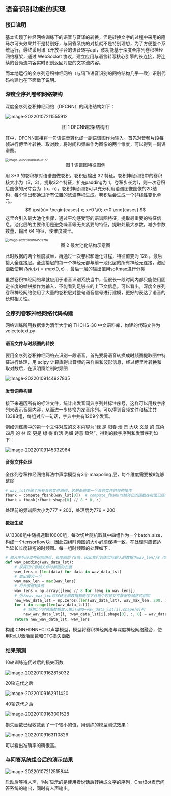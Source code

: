 ## 语音识别功能的实现

### 接口说明

基本实现了神经网络训练下的语音与音译的转换，但是转换文字的过程中采用的隐马尔可夫效果并不是特别好，与问答系统的对接就不是特别理想，为了方便整个系统运行，最终采用讯飞开放平台的语音转写api，该功能基于深度全序列卷积神经网络框架，通过 WebSocket 协议，建立应用与语言转写核心引擎的长连接，将连续的音频流内容实时识别返回对应的文字流内容。

而本地运行的全序列卷积神经网络（与讯飞语音识别的网络结构几乎一致）识别代码构建也在下面做了说明。

### 深度全序列卷积网络架构

深度全序列卷积神经网络（DFCNN）的网络结构如下：

![image-20220107211555912](语音识别文档.assets/image-20220107211555912.png)

<center>图 1  DFCNN框架结构图</center>

其中，DFCNN直接将一句语语音转化成一副语谱图作为输入。首先对音频片段每帧进行傅里叶转换、取对数，将时间和频率作为图像的两个维度，可以得到一副语谱图。

<img src="语音识别文档.assets/image-20220108103508177.png" alt="image-20220108103508177" style="zoom:67%;" />

<center>图 1  语谱图特征图例</center>

用 3*3 的卷积核对语谱图做卷积。卷积层输出 32 特征。卷积神经网络中的卷积核大小为（3，3），提取32个特征，扩充padding为 1，卷积步长为1，则一次卷积后图像的尺寸变为（n，n）。卷积神经网络可以充分利用语谱图像图像的2D结构，每个输出都通过所有位置的滤波卷积生成。卷积后会生成一个非线性变化单元。
$$
\psi(x)=
\begin{cases}
x; x≥0
\\0; x≤0
\end{cases}
$$
这里会引入最大池化步骤，通过平均感受野的语谱图特征，提取最重要的特征信息。池化层的主要作用是避免噪音等无关紧要的特征，提取处最大参数，减少参数数量，输出 64 特征，使维度减半。

<img src="语音识别文档.assets/image-20220108104502716.png" alt="image-20220108104502716" style="zoom:67%;" />

<center>图 2  最大池化结构示意图</center>

此时数据的两个维度减半，再通过一次卷积和池化过程，特征值变为 128 。最后接入全连接层。全连接层的每一个神经元都与前一池化层的所有神经元连接，激励函数使用 $Relu(x) = max(0,x)$ ，最后一层的输出值用softmax进行分类

虽然卷积神经网络早就应用于语音识别系统当中，但很长一段时间内都只能使用固定长度的帧拼接作为输入，不能看到足够长的上下文信息。可以看出，深度全序列卷积神经网络使用了大量的卷积层对整句语音信号进行建模，更好的表达了语音的长时相关性。

### 全序列卷积神经网络代码构建

网络训练所用数据集为清华大学的 THCHS-30 中文语料库，构建的代码文件为voicetotext.py

#### 语音文件与时频图的转换

要用全序列卷积神经网络去识别一段语音，首先要将语音转换成时频图提取图中特征进行处理，用 scipy 计算库得出音频的采样率和波形信息，经过傅里叶转换和取对数后，在汉明窗绘制时频图

![image-20220109144927835](语音识别文档.assets/image-20220109144927835.png)

#### 发音词典构建

接下来遍历所有的标注文件，统计出发音词典序列并标注序号，这样可以用数字序列来表示音频内容，从而进一步转换为发音序列。可以得到音频文件和标注共13388组，每组对应一句话，字典中共有1209个发音。

例如训练集中的第一个文件对应的文本内容为“绿 是 阳春 烟 景 大块 文章 的 底色 四月 的 林 峦 更是 绿 得 鲜活 秀媚 诗意 盎然”，得到的数字序列和发音序列如下：

<img src="语音识别文档.assets/image-20220109145332964.png" alt="image-20220109145332964"  />

#### 音频文件处理

全序列卷积神经网络算法中声学模型有3个 maxpoling 层，每个维度需要被8能够整除

```python
# wav_lst存储了所有音频文件路径，这是处理第一个音频文件时频的操作
fbank = compute_fbank(wav_lst[0])  # compute_fbank时频转化的函数在前面已经定义好了
fbank = fbank[:fbank.shape[0] // 8 * 8, :]
```

处理前的频谱图大小为777 * 200，处理后为776 * 200

#### 数据生成

从13388组中随机选取10000组，每次切片随机取其中四组作为一个batch_size，构成一个tensorflow块，因此四组时频图的大小必须保持一致，在处理时应该适当延长长度较短的时频图。每一组时频图的处理如下：

```python
# 输入序列经过卷积网络后，长度缩短了8倍，因此我们训练实际输入的数据为wav_len//8（网络结构导致）。
def wav_padding(wav_data_lst):
    # 获得四个音频文件时频图的长度
    wav_lens = [len(data) for data in wav_data_lst]
    # 取出最大一个
    wav_max_len = max(wav_lens)
    # 将长度缩短8倍
    wav_lens = np.array([leng // 8 for leng in wav_lens])
    # 列为wav_max_len可保证全部数据都能存下且每个时频文件数据存储格式相同
    new_wav_data_lst = np.zeros((len(wav_data_lst), wav_max_len, 200, 1))
    for i in range(len(wav_data_lst)):
        # 将第i个时频图数据放入第i行的0~wav_data_lst[i].shape[0]列
        new_wav_data_lst[i, :wav_data_lst[i].shape[0], :, 0] = wav_data_lst[i]
    return new_wav_data_lst, wav_lens
```

构建 CNN+DNN+CTC声学模型，模型将卷积神经网络与深度神经网络融合，使用ReLU激活函数和CTC损失函数



### 结果预测

10轮训练迭代过后的损失函数

![image-20220109162815032](语音识别文档.assets/image-20220109162815032.png)

20轮迭代之后

![image-20220109162911420](语音识别文档.assets/image-20220109162911420.png)

40轮迭代之后

![image-20220109163001528](语音识别文档.assets/image-20220109163001528.png)

损失函数已经收敛到了一个较小的值，用训练的模型测试效果：

![image-20220109163110829](语音识别文档.assets/image-20220109163110829.png)

可以看出准确率的确很高。

### 与问答系统组合后的演示结果

![image-20220107212515844](语音识别文档.assets/image-20220107212515844.png)

启动后等待人声，‘Me’显示的是使用者说话后转换成文字的序列，ChatBot表示问答系统的输出，同时有人声输出。